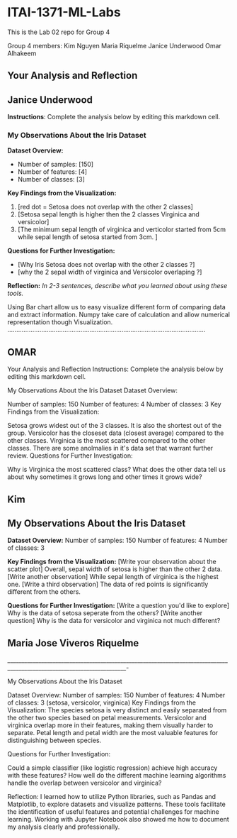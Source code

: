 # ITAI-1371-ML-Labs
This is the Lab 02 repo for Group 4

Group 4 members: Kim Nguyen Maria Riquelme Janice Underwood Omar Alhakeem

## Your Analysis and Reflection
## Janice Underwood
**Instructions**: Complete the analysis below by editing this markdown cell.

### My Observations About the Iris Dataset

**Dataset Overview:**
- Number of samples: [150]
- Number of features: [4]
- Number of classes: [3]

**Key Findings from the Visualization:**
1. [red dot = Setosa does not overlap with the other 2 classes]
2. [Setosa sepal length is higher then the 2 classes Virginica and versicolor]
3. [The minimum sepal length of virginica and verticolor started from 5cm while sepal length of setosa started from 3cm. ]

**Questions for Further Investigation:**
- [Why Iris Setosa does not overlap with the other 2 classes ?]
- [why the 2 sepal width of virginica and Versicolor overlaping ?]

**Reflection:**
*In 2-3 sentences, describe what you learned about using these tools.*

Using Bar chart allow us to easy visualize different form of comparing data and extract information. Numpy take care of calculation and allow numerical representation though Visualization.
...............................................................................................................


## OMAR

Your Analysis and Reflection
Instructions: Complete the analysis below by editing this markdown cell.

My Observations About the Iris Dataset
Dataset Overview:

Number of samples: 150
Number of features: 4
Number of classes: 3
Key Findings from the Visualization:

Setosa grows widest out of the 3 classes. It is also the shortest out of the group.
Versicolor has the closeset data (closest average) compared to the other classes.
Virginica is the most scattered compared to the other classes. There are some anolmalies in it's data set that warrant further review.
Questions for Further Investigation:

Why is Virginica the most scattered class?
What does the other data tell us about why sometimes it grows long and other times it grows wide?

## Kim
## My Observations About the Iris Dataset
**Dataset Overview:**
Number of samples: 150
Number of features: 4
Number of classes: 3

**Key Findings from the Visualization:**
[Write your observation about the scatter plot] Overall, sepal width of setosa is higher than the other 2 data.
[Write another observation] While sepal length of virginica is the highest one.
[Write a third observation] The data of red points is significantly different from the others.

**Questions for Further Investigation:**
[Write a question you'd like to explore] Why is the data of setosa seperate from the others?
[Write another question] Why is the data for versicolor and virginica not much different?

## Maria Jose Viveros Riquelme
________________________________________________________________________________________________________________________-

My Observations About the Iris Dataset

Dataset Overview:
Number of samples: 150
Number of features: 4
Number of classes: 3 (setosa, versicolor, virginica)
Key Findings from the Visualization:
The species setosa is very distinct and easily separated from the other two species based on petal measurements.
Versicolor and virginica overlap more in their features, making them visually harder to separate.
Petal length and petal width are the most valuable features for distinguishing between species.

Questions for Further Investigation:

Could a simple classifier (like logistic regression) achieve high accuracy with these features?
How well do the different machine learning algorithms handle the overlap between versicolor and virginica?

Reflection:
I learned how to utilize Python libraries, such as Pandas and Matplotlib, to explore datasets and visualize patterns. These tools facilitate the identification of useful features and potential challenges for machine learning. Working with Jupyter Notebook also showed me how to document my analysis clearly and professionally.
